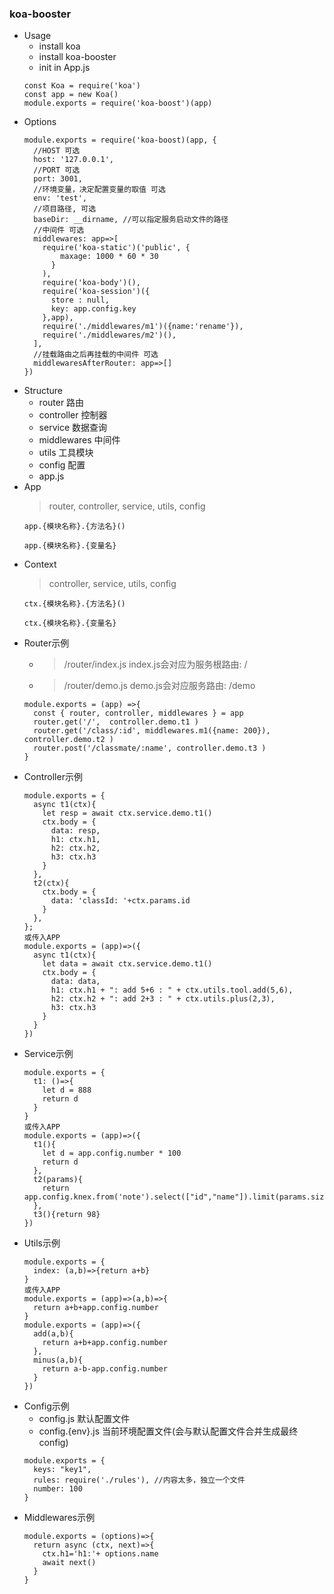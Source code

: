 ### koa-booster
- Usage
  - install koa
  - install koa-booster
  - init in App.js
  ```
  const Koa = require('koa')
  const app = new Koa()
  module.exports = require('koa-boost')(app)
  ```
- Options
  ```
  module.exports = require('koa-boost)(app, {
    //HOST 可选
    host: '127.0.0.1', 
    //PORT 可选
    port: 3001,
    //环境变量，决定配置变量的取值 可选
    env: 'test',
    //项目路径, 可选
    baseDir: __dirname, //可以指定服务启动文件的路径
    //中间件 可选
    middlewares: app=>[
      require('koa-static')('public', {
          maxage: 1000 * 60 * 30
        }
      ),
      require('koa-body')(),
      require('koa-session')({
        store : null,
        key: app.config.key
      },app),
      require('./middlewares/m1')({name:'rename'}),
      require('./middlewares/m2')(),
    ],
    //挂载路由之后再挂载的中间件 可选
    middlewaresAfterRouter: app=>[]
  })
  ```
- Structure
  - router 路由
  - controller 控制器
  - service 数据查询
  - middlewares 中间件
  - utils 工具模块
  - config 配置
  - app.js
- App
  > router, controller, service, utils, config
  ```
  app.{模块名称}.{方法名}()

  app.{模块名称}.{变量名}
  ```
- Context
  > controller, service, utils, config
  ```
  ctx.{模块名称}.{方法名}()

  ctx.{模块名称}.{变量名}
  ```
- Router示例
  - > /router/index.js index.js会对应为服务根路由: /
  - > /router/demo.js demo.js会对应服务路由: /demo
  ```
  module.exports = (app) =>{
    const { router, controller, middlewares } = app
    router.get('/',  controller.demo.t1 )
    router.get('/class/:id', middlewares.m1({name: 200}), controller.demo.t2 )
    router.post('/classmate/:name', controller.demo.t3 )
  }
  ```
- Controller示例
  ```
  module.exports = {
    async t1(ctx){
      let resp = await ctx.service.demo.t1()
      ctx.body = {
        data: resp,
        h1: ctx.h1,
        h2: ctx.h2,
        h3: ctx.h3
      }
    },
    t2(ctx){
      ctx.body = {
        data: 'classId: '+ctx.params.id
      }
    },
  };
  或传入APP
  module.exports = (app)=>({
    async t1(ctx){
      let data = await ctx.service.demo.t1()
      ctx.body = {
        data: data,
        h1: ctx.h1 + ": add 5+6 : " + ctx.utils.tool.add(5,6),
        h2: ctx.h2 + ": add 2+3 : " + ctx.utils.plus(2,3),
        h3: ctx.h3
      }
    }
  })
  ```
- Service示例
  ```
  module.exports = {
    t1: ()=>{
      let d = 888
      return d
    }
  }
  或传入APP
  module.exports = (app)=>({
    t1(){
      let d = app.config.number * 100
      return d
    },
    t2(params){
      return app.config.knex.from('note').select(["id","name"]).limit(params.size)
    },
    t3(){return 98}
  })
  ```
- Utils示例
  ```
  module.exports = {
    index: (a,b)=>{return a+b}
  }
  或传入APP
  module.exports = (app)=>(a,b)=>{
    return a+b+app.config.number
  }
  module.exports = (app)=>({
    add(a,b){
      return a+b+app.config.number
    },
    minus(a,b){
      return a-b-app.config.number
    }
  })
  ```
- Config示例
  - config.js 默认配置文件
  - config.{env}.js 当前环境配置文件(会与默认配置文件合并生成最终config)
  ```
  module.exports = {
    keys: "key1",
    rules: require('./rules'), //内容太多，独立一个文件
    number: 100
  }
  ```
- Middlewares示例
  ```
  module.exports = (options)=>{
    return async (ctx, next)=>{
      ctx.h1='h1:'+ options.name
      await next()
    }
  }
  ```